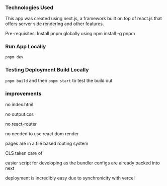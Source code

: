 ### Technologies Used

This app was created using next.js, a framework built on top of react.js that offers server side rendering and other features.

Pre-requisites:
Install pnpm globally using npm install -g pnpm

### Run App Locally 

`pnpm dev`

### Testing Deployment Build Locally

`pnpm build` and then `pnpm start` to test the build out


### improvements

no index.html

no output.css

no react-router

no needed to use react dom render

pages are in a file based routing system

CLS taken care of

easier script for developing as the bundler configs are already packed into next

deployment is incredibly easy due to synchronicity with vercel
